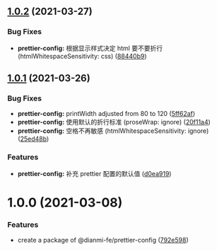 ## [1.0.2](https://github.com/dianmi-fe/code-lint/compare/prettier-config@1.0.1...prettier-config@1.0.2) (2021-03-27)


### Bug Fixes

* **prettier-config:** 根据显示样式决定 html 要不要折行 (htmlWhitespaceSensitivity: css) ([88440b9](https://github.com/dianmi-fe/code-lint/commit/88440b9219a93deea69d96773b605028db34212b))



## [1.0.1](https://github.com/dianmi-fe/code-lint/compare/prettier-config@1.0.0...prettier-config@1.0.1) (2021-03-26)


### Bug Fixes

* **prettier-config:** printWidth adjusted from 80 to 120 ([5ff62af](https://github.com/dianmi-fe/code-lint/commit/5ff62af1973919e10ff9d0ca170c81f752042278))
* **prettier-config:** 使用默认的折行标准 (proseWrap: ignore) ([20f11a4](https://github.com/dianmi-fe/code-lint/commit/20f11a4d1347386c00f57ec3f87f49ad0ba4ec13))
* **prettier-config:** 空格不再敏感 (htmlWhitespaceSensitivity: ignore) ([25ed48b](https://github.com/dianmi-fe/code-lint/commit/25ed48b645a1ecfc6900c950f85c275bf3e1ca4f))


### Features

* **prettier-config:** 补充 prettier 配置的默认值 ([d0ea919](https://github.com/dianmi-fe/code-lint/commit/d0ea9193359434a53f4be87b3f3a3bd9cabc2485))



# 1.0.0 (2021-03-08)


### Features

* create a package of @dianmi-fe/prettier-config ([792e598](https://github.com/dianmi-fe/code-lint/commit/792e598e978fd692526ca7a6bbda261cb244135d))



